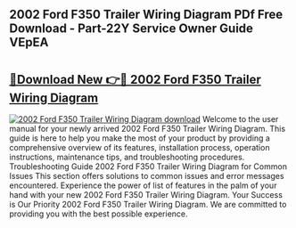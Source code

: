 ## 2002 Ford F350 Trailer Wiring Diagram PDf Free Download - Part-22Y Service Owner Guide VEpEA

# <h2><a href="http://dfovqey.blite.top/?on=2002+Ford+F350+Trailer+Wiring+Diagram">🔗Download New 👉🔴 2002 Ford F350 Trailer Wiring Diagram</a></h2>

[![2002 Ford F350 Trailer Wiring Diagram download](https://i.imgur.com/lujVjoI.png)](http://dfovqey.blite.top/?on=2002+Ford+F350+Trailer+Wiring+Diagram)
Welcome to the user manual for your newly arrived 2002 Ford F350 Trailer Wiring Diagram. This guide is here to help you make the most of your product by providing a comprehensive overview of its features, installation process, operation instructions, maintenance tips, and troubleshooting procedures. Troubleshooting Guide 2002 Ford F350 Trailer Wiring Diagram for Common Issues This section offers solutions to common issues and error messages encountered. Experience the power of list of features in the palm of your hand with your new 2002 Ford F350 Trailer Wiring Diagram. Your Success is Our Priority 2002 Ford F350 Trailer Wiring Diagram. We are committed to providing you with the best possible experience.
